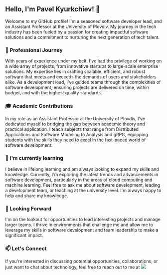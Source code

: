 ## Hello, I'm Pavel Kyurkchiev! 👋

Welcome to my GitHub profile! I'm a seasoned software developer lead, and an Assistant Professor at the University of Plovdiv. My journey in the tech industry has been fueled by a passion for creating impactful software solutions and a commitment to nurturing the next generation of tech talent.

### 🔭 Professional Journey

With years of experience under my belt, I've had the privilege of working on a wide array of projects, from innovative startups to large-scale enterprise solutions. My expertise lies in crafting scalable, efficient, and robust software that meets and exceeds the demands of users and stakeholders alike.
As a development lead, I've guided teams through the complexities of software development, ensuring projects are delivered on time, within budget, and with the highest quality standards.

### 🎓 Academic Contributions

In my role as an Assistant Professor at the University of Plovdiv, I've dedicated myself to bridging the gap between academic theory and practical application. I teach subjects that range from Distributed Applications and Software Modeling to Analysis and gRPC, equipping students with the skills they need to excel in the fast-paced world of software development.

### 🌱 I'm currently learning

I believe in lifelong learning and am always looking to expand my skills and knowledge. Currently, I'm exploring the latest trends and advancements in software development, particularly in the areas of cloud computing and machine learning.
Feel free to ask me about software development, leading a development team, or teaching at the university level. I'm always happy to help and share my knowledge.

### 🌟 Looking Forward

I'm on the lookout for opportunities to lead interesting projects and manage larger teams. I thrive in environments that challenge me and allow me to leverage my skills in software development and team leadership to make a significant impact.

### 📫 Let's Connect

If you're interested in discussing potential opportunities, collaborations, or just want to chat about technology, feel free to reach out to me at [<img src="https://img.shields.io/badge/LinkedIn-0077B5?style=for-the-badge&logo=linkedin&logoColor=white">](https://www.linkedin.com/in/pkyurkchiev/)
